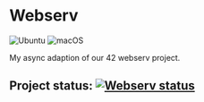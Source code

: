 # Webserv

![Ubuntu](https://github.com/pde-bakk/async_webserv/workflows/Ubuntu/badge.svg)
![macOS](https://github.com/pde-bakk/async_webserv/workflows/macOS/badge.svg)

My async adaption of our 42 webserv project.

## Project status: [![Webserv status](https://badge42.herokuapp.com/api/project/pde-bakk/webserv)](https://github.com/JaeSeoKim/badge42)
